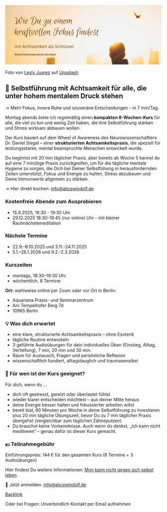 <img src="/assets/2023-04-14-mindfulness.jpg" alt="" style="max-width:100%"/>

Foto von <a href="https://unsplash.com/@jblesly?utm_source=unsplash&utm_medium=referral&utm_content=creditCopyText">Lesly Juarez</a> auf <a href="https://unsplash.com/de/s/fotos/achtsamkeit?utm_source=unsplash&utm_medium=referral&utm_content=creditCopyText">Unsplash</a>

## 🌿 Selbstführung mit Achtsamkeit für alle, die unter hohem mentalem Druck stehen 

→ Mehr Fokus, innere Ruhe und souveräne Entscheidungen – in 7 min/Tag.

Montag abends biete ich regelmäßig einen **kompakten 8-Wochen-Kurs** für alle, die viel zu tun und wenig Zeit haben, die ihre Selbstführung stärken und Stress wirksam abbauen wollen.

Der Kurs basiert auf dem Wheel of Awareness des Neurowissenschaftlers Dr. Daniel Siegel – einer **strukturierten Achtsamkeitspraxis**, die speziell für leistungsstarke, mental beanspruchte Menschen entwickelt wurde.

Du beginnst mit 20 min täglicher Praxis, aber bereits ab Woche 5 kannst du auf eine 7 minütige Praxis zurückgreifen, um für die tägliche mentale Hygiene zu sorgen, die Dich bei Deiner Selbstfühung in herausfordernden Zeiten unterstützt, Fokus und Energie zu halten, Stress abzubauen und Deine Immunwerte allgemein zu stärken. 

→ Hier direkt buchen: info@alicewindolf.de

### Kostenfreie Abende zum Ausprobieren
- 15.9.2025, 18:30 - 19:30 Uhr
- 29.12.2025 18:30-19:45 (nur online) Uhr - mit kleiner Rauhnächstemeditation 

### Nächste Termine
- 22.9.–6.10.2025 und 3.11.-24.11.2025
- 5.1.–26.1.2026 und 9.2.-2.3.2026

### Kurszeiten
- montags, 18:30–19:30 Uhr
- wöchentlich, 8 Termine

**Ort:** wahlweise online per Zoom oder vor Ort in Berlin:
- Aquariana Praxis- und Seminarzentrum
- Am Tempelhofer Berg 7d
- 10965 Berlin

### 💡 Was dich erwartet
- eine klare, strukturierte Achtsamkeitspraxis – ohne Esoterik
- tägliche Routine entwickeln
- 3 geführte Audioübungen für dein individuelles Üben (Einstieg, Alltag, Vertiefung), 7 min, 20 min und 30 min. 
- Raum für Austausch, Fragen und persönliche Reflexion
- wissenschaftlich fundiert, alltagstauglich und traumasensibel

### 🎯 Für wen ist der Kurs geeignet?

Für dich, wenn du …
- dich oft gestresst, gereizt oder überlastet fühlst
- wieder klarer entscheiden möchtest – aus deiner Mitte heraus
- deine Energie besser halten und fokussierter arbeiten willst
- bereit bist, 60 Minuten pro Woche in deine Selbstführung zu investieren plus 20 min tägliche Übungszeit, bevor Du zu 7 min täglicher Praxis übergehst (vergleichbar zum täglichen Zähneputzen)  
- Du brauchst keine Vorkenntnisse. Auch wenn du denkst, „ich kann nicht meditieren“ – genau dafür ist dieser Kurs gemacht.
  
### 💶 Teilnahmegebühr
Einführungspreis: 144 € für den gesamten Kurs (8 Termine + 3 Audioübungen)

Hier findest Du weitere Informationen: [Mnn kann nicht gegen sich selbst leben](https://www.retreatpartner.de/post/man-kann-nicht-gegen-sich-selbst-leben). 

🔗 Jetzt anmelden: info@alicewindolf.de

 [Backlink](https://www.retreatpartner.de?utm_source=alicewindolf)

Oder bei Fragen: Unverbindlich Kontakt per Email aufnehmen

